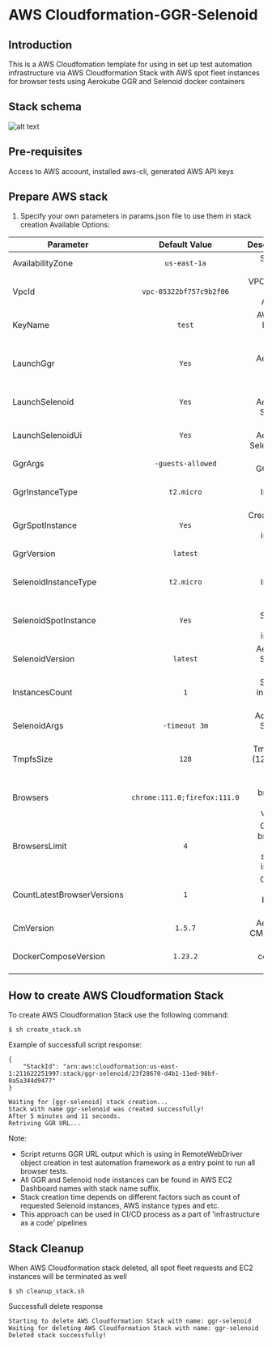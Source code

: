 # AWS Cloudformation-GGR-Selenoid

**Introduction**
---
This is a AWS Cloudfomation template for using in set up test automation infrastructure via AWS Cloudformation Stack with AWS spot fleet instances for browser tests using Aerokube GGR and Selenoid docker containers

**Stack schema**
---

![alt text](https://github.com/yurydiahiliev/cloudformation-ggr-selenoid/img/stack_schema.png)

**Pre-requisites**
---
Access to AWS account, installed aws-cli, generated AWS API keys


**Prepare AWS stack**
---

1. Specify your own parameters in params.json file to use them in stack creation
Available Options:

| Parameter                 | Default Value                | Description                                |
| --------------------------|:----------------------------:| ------------------------------------------:|
| AvailabilityZone          | `us-east-1a`                 | Set AWS Region                             |
| VpcId                     | `vpc-05322bf757c9b2f06`      | VPC in your AWS Account                    |
| KeyName                   | `test`                       | AWS EC2 Key pair name                      |
| LaunchGgr                 | `Yes`                        | Launch Aerokube Go Grid Router             |
| LaunchSelenoid            | `Yes`                        | Launch Aerokube Selenoid                   |
| LaunchSelenoidUi          | `Yes`                        | Launch Aerokube Selenoid UI                |
| GgrArgs                   | `-guests-allowed`            | Specify GGR Args                           |
| GgrInstanceType           | `t2.micro`                   | AWS Instance Type                          |
| GgrSpotInstance           | `Yes`                        | Create GGR spot instance                   |
| GgrVersion                | `latest`                     | GGR version                                |
| SelenoidInstanceType      | `t2.micro`                   | AWS Instance Type                          |
| SelenoidSpotInstance      | `Yes`                        | Create Selenoid spot instance              |
| SelenoidVersion           | `latest`                     | Aerokube Selenoid version                  |
| InstancesCount            | `1`                          | Selenoid instances count                   |
| SelenoidArgs              | `-timeout 3m`                | Additional Selenoid args                   |
| TmpfsSize                 | `128`                        | TmpfsSize (128, 512, 1024)                 |
| Browsers                  | `chrome:111.0;firefox:111.0` | List of browsers with versions             |
| BrowsersLimit             | `4`                          | Count of browsers per 1 selenoid instance  |
| CountLatestBrowserVersions| `1`                          | Count of latest browser verions            |
| CmVersion                 | `1.5.7`                      | Aerokube CM version                        |
| DockerComposeVersion      | `1.23.2`                     | Docker compose version                     |

**How to create AWS Cloudformation Stack**
---

To create AWS Cloudformation Stack use the following command:
```console
$ sh create_stack.sh 
```

Example of successfull script response:
```
{
    "StackId": "arn:aws:cloudformation:us-east-1:211622251997:stack/ggr-selenoid/23f28670-d4b1-11ed-98bf-0a5a344d9477"
}

Waiting for [ggr-selenoid] stack creation...
Stack with name ggr-selenoid was created successfully!
After 5 minutes and 11 seconds.
Retriving GGR URL...
```
Note: 
- Script returns GGR URL output which is using in RemoteWebDriver object creation in test automation framework as a entry point to run all browser tests.
- All GGR and Selenoid node instances can be found in AWS EC2 Dashboard names with stack name suffix.
- Stack creation time depends on different factors such as count of requested Selenoid instances, AWS instance types and etc.
- This approach can be used in CI/CD process as a part of 'infrastructure as a code' pipelines

**Stack Cleanup**
---

When AWS Cloudformation stack deleted, all spot fleet requests and EC2 instances will be terminated as well

```console
$ sh cleanup_stack.sh 
```
Successfull delete response

```console
Starting to delete AWS Cloudformation Stack with name: ggr-selenoid
Waiting for deleting AWS Cloudformation Stack with name: ggr-selenoid
Deleted stack successfully!
```
 